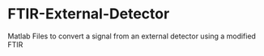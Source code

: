 # FTIR-External-Detector
Matlab Files to convert a signal from an external detector using a modified FTIR
